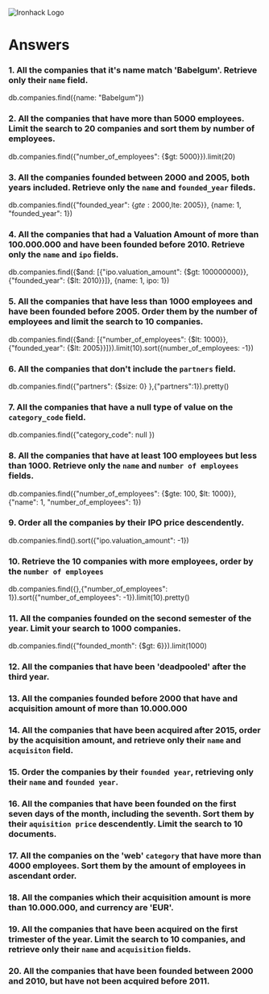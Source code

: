 ![Ironhack Logo](https://i.imgur.com/1QgrNNw.png)

# Answers

### 1. All the companies that it's name match 'Babelgum'. Retrieve only their `name` field.

<!-- Your Code Goes Here -->
db.companies.find({name: "Babelgum"})

### 2. All the companies that have more than 5000 employees. Limit the search to 20 companies and sort them by **number of employees**.

<!-- Your Code Goes Here -->
db.companies.find({"number_of_employees": {$gt: 5000}}).limit(20)

### 3. All the companies founded between 2000 and 2005, both years included. Retrieve only the `name` and `founded_year` fileds.

<!-- Your Code Goes Here -->
db.companies.find({"founded_year": {$gte: 2000,$lte: 2005}}, {name: 1, "founded_year": 1})

### 4. All the companies that had a Valuation Amount of more than 100.000.000 and have been founded before 2010. Retrieve only the `name` and `ipo` fields.

<!-- Your Code Goes Here -->
db.companies.find({$and: [{"ipo.valuation_amount": {$gt: 100000000}},{"founded_year": {$lt: 2010}}]}, {name: 1, ipo: 1})


### 5. All the companies that have less than 1000 employees and have been founded before 2005. Order them by the number of employees and limit the search to 10 companies.

<!-- Your Code Goes Here -->
db.companies.find({$and: [{"number_of_employees": {$lt: 1000}},{"founded_year": {$lt: 2005}}]}).limit(10).sort({number_of_employees: -1})


### 6. All the companies that don't include the `partners` field.

<!-- Your Code Goes Here -->
db.companies.find({"partners": {$size: 0} },{"partners":1}).pretty()


### 7. All the companies that have a null type of value on the `category_code` field.

<!-- Your Code Goes Here -->
db.companies.find({"category_code": null })

### 8. All the companies that have at least 100 employees but less than 1000. Retrieve only the `name` and `number of employees` fields.

<!-- Your Code Goes Here -->
db.companies.find({"number_of_employees": {$gte: 100, $lt: 1000}},{"name": 1, "number_of_employees": 1})

### 9. Order all the companies by their IPO price descendently.

<!-- Your Code Goes Here -->
db.companies.find().sort({"ipo.valuation_amount": -1})

### 10. Retrieve the 10 companies with more employees, order by the `number of employees`

<!-- Your Code Goes Here -->
db.companies.find({},{"number_of_employees": 1}).sort({"number_of_employees": -1}).limit(10).pretty()

### 11. All the companies founded on the second semester of the year. Limit your search to 1000 companies.

<!-- Your Code Goes Here -->
db.companies.find({"founded_month": {$gt: 6}}).limit(1000)

### 12. All the companies that have been 'deadpooled' after the third year.

<!-- Your Code Goes Here -->


### 13. All the companies founded before 2000 that have and acquisition amount of more than 10.000.000

<!-- Your Code Goes Here -->

### 14. All the companies that have been acquired after 2015, order by the acquisition amount, and retrieve only their `name` and `acquisiton` field.

<!-- Your Code Goes Here -->

### 15. Order the companies by their `founded year`, retrieving only their `name` and `founded year`.

<!-- Your Code Goes Here -->

### 16. All the companies that have been founded on the first seven days of the month, including the seventh. Sort them by their `aquisition price` descendently. Limit the search to 10 documents.

<!-- Your Code Goes Here -->

### 17. All the companies on the 'web' `category` that have more than 4000 employees. Sort them by the amount of employees in ascendant order.

<!-- Your Code Goes Here -->

### 18. All the companies which their acquisition amount is more than 10.000.000, and currency are 'EUR'.

<!-- Your Code Goes Here -->

### 19. All the companies that have been acquired on the first trimester of the year. Limit the search to 10 companies, and retrieve only their `name` and `acquisition` fields.

<!-- Your Code Goes Here -->

### 20. All the companies that have been founded between 2000 and 2010, but have not been acquired before 2011.

<!-- Your Code Goes Here -->
